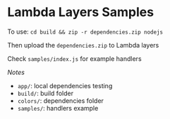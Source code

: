 # Lambda Layers Samples

To use:
`cd build && zip -r dependencies.zip nodejs`

Then upload the `dependencies.zip` to Lambda layers

Check `samples/index.js` for example handlers

_Notes_
- `app/`: local dependencies testing
- `build/`: build folder
- `colors/`: dependencies folder
- `samples/`: handlers example
